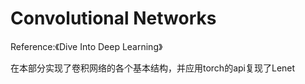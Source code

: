 
# Convolutional Networks

Reference:《Dive Into Deep Learning》

在本部分实现了卷积网络的各个基本结构，并应用torch的api复现了Lenet

